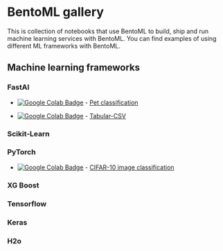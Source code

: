 # BentoML gallery

This is collection of notebooks that use BentoML to build, ship and run machine
learning services with BentoML. You can find examples of using different ML frameworks
with BentoML.


## Machine learning frameworks

### FastAI

* [![Google Colab Badge](https://colab.research.google.com/assets/colab-badge.svg)](https://colab.research.google.com/github/bentoml/gallery/blob/master/fast-ai/pet-classification/notebook.ipynb) - [Pet classification](https://github.com/bentoml/gallery/blob/master/fast-ai/pet-classification/notebook.ipynb)

* [![Google Colab Badge](https://colab.research.google.com/assets/colab-badge.svg)](https://colab.research.google.com/github/bentoml/gallery/blob/master/fast-ai/tabular-csv/notebook.ipynb]) - [Tabular-CSV](https://github.com/bentoml/gallery/blob/master/fast-ai/tabular-csv/notebook.ipynb)

### Scikit-Learn

### PyTorch

* [![Google Colab Badge](https://colab.research.google.com/assets/colab-badge.svg)](https://colab.research.google.com/github/bentoml/gallery/blob/master/pytorch/cifar10_image_classification/notebook.ipynb) - [CIFAR-10 image classification](https://github.com/bentoml/gallery/blob/master/pytorch/cifar10_image_classification/notebook.ipynb)

### XG Boost

### Tensorflow

### Keras

### H2o
